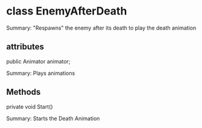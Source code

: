 # class EnemyAfterDeath

Summary: "Respawns" the enemy after its death to play the death animation

## attributes

public Animator animator;

Summary: Plays animations

## Methods

private void Start()

Summary: Starts the Death Animation
